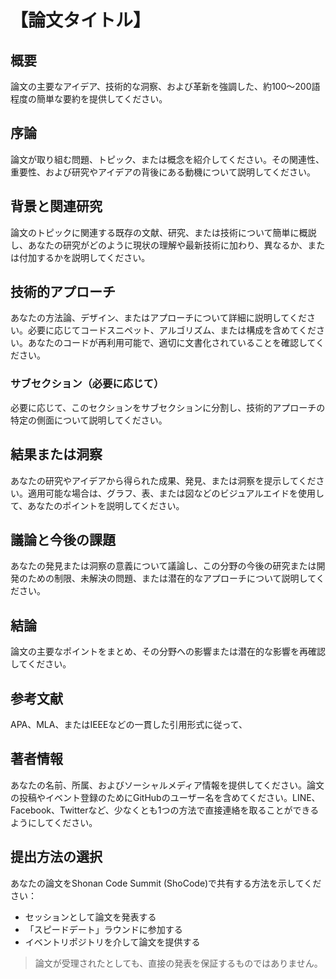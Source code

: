 # 【論文タイトル】

## 概要
論文の主要なアイデア、技術的な洞察、および革新を強調した、約100〜200語程度の簡単な要約を提供してください。

## 序論
論文が取り組む問題、トピック、または概念を紹介してください。その関連性、重要性、および研究やアイデアの背後にある動機について説明してください。

## 背景と関連研究
論文のトピックに関連する既存の文献、研究、または技術について簡単に概説し、あなたの研究がどのように現状の理解や最新技術に加わり、異なるか、または付加するかを説明してください。

## 技術的アプローチ
あなたの方法論、デザイン、またはアプローチについて詳細に説明してください。必要に応じてコードスニペット、アルゴリズム、または構成を含めてください。あなたのコードが再利用可能で、適切に文書化されていることを確認してください。

### サブセクション（必要に応じて）
必要に応じて、このセクションをサブセクションに分割し、技術的アプローチの特定の側面について説明してください。

## 結果または洞察
あなたの研究やアイデアから得られた成果、発見、または洞察を提示してください。適用可能な場合は、グラフ、表、または図などのビジュアルエイドを使用して、あなたのポイントを説明してください。

## 議論と今後の課題
あなたの発見または洞察の意義について議論し、この分野の今後の研究または開発のための制限、未解決の問題、または潜在的なアプローチについて説明してください。

## 結論
論文の主要なポイントをまとめ、その分野への影響または潜在的な影響を再確認してください。

## 参考文献
APA、MLA、またはIEEEなどの一貫した引用形式に従って、

## 著者情報
あなたの名前、所属、およびソーシャルメディア情報を提供してください。論文の投稿やイベント登録のためにGitHubのユーザー名を含めてください。LINE、Facebook、Twitterなど、少なくとも1つの方法で直接連絡を取ることができるようにしてください。

## 提出方法の選択
あなたの論文をShonan Code Summit (ShoCode)で共有する方法を示してください：
- セッションとして論文を発表する
- 「スピードデート」ラウンドに参加する
- イベントリポジトリを介して論文を提供する
> 論文が受理されたとしても、直接の発表を保証するものではありません。
